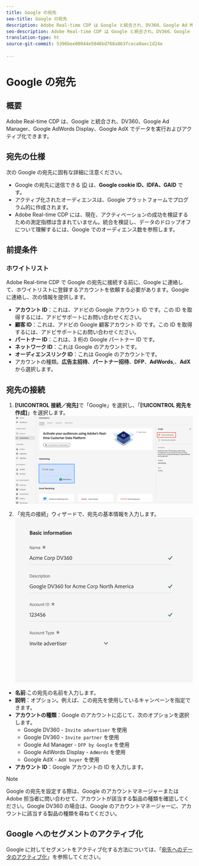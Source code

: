 ```yaml
---
title: Google の宛先
seo-title: Google の宛先
description: Adobe Real-time CDP は Google と統合され、DV360、Google Ad Manager、Google AdWords、Google AdX でデータを実行およびアクティブ化できます。
seo-description: Adobe Real-time CDP は Google と統合され、DV360、Google Ad Manager、Google AdWords、Google AdX でデータを実行およびアクティブ化できます。
translation-type: ht
source-git-commit: 5396bee00044e5046bd768a863fceca0aec1d24e

---
```



# Google の宛先

## 概要

Adobe Real-time CDP は、Google と統合され、DV360、Google Ad Manager、Google AdWords Display、Google AdX でデータを実行およびアクティブ化できます。

## 宛先の仕様

次の Google の宛先に固有な詳細に注意ください。

* Google の宛先に送信できる [ID](https://www.adobe.io/apis/experienceplatform/home/profile-identity-segmentation/profile-identity-segmentation-services.html#!api-specification/markdown/narrative/technical_overview/identity_namespace_overview/identity_namespace_overview.md) は、**Google cookie ID、IDFA、GAID** です。
* アクティブ化されたオーディエンスは、Google プラットフォームでプログラム的に作成されます。
* Adobe Real-time CDP には、現在、アクティベーションの成功を検証するための測定指標は含まれていません。統合を検証し、データのドロップオフについて理解するには、Google でのオーディエンス数を参照します。

## 前提条件

### ホワイトリスト

Adobe Real-time CDP で Google の宛先に接続する前に、Google に連絡して、ホワイトリストに登録するアカウントを依頼する必要があります。Google に連絡し、次の情報を提供します。

* **アカウント ID**：これは、アドビの Google アカウント ID です。この ID を取得するには、アドビサポートにお問い合わせください。
* **顧客 ID**：これは、アドビの Google 顧客アカウント ID です。この ID を取得するには、アドビサポートにお問い合わせください。
* **パートナー ID**：これは、3 桁の Google パートナー ID です。
* **ネットワーク ID**：これは Google のアカウントです。
* **オーディエンスリンク ID**：これは Google のアカウントです。
* アカウントの種類。**広告主招待**、**パートナー招待**、**DFP**、**AdWords**,、**AdX** から選択します。


## 宛先の接続

1. **[!UICONTROL 接続／宛先]**&#x200B;で「Google」を選択し、「**[!UICONTROL 宛先を作成]**」を選択します。
   ![Google の宛先への接続](/help/rtcdp/destinations/assets/google-destination.png)

2. 「宛先の接続」ウィザードで、宛先の基本情報を入力します。
   ![基本情報 Google](/help/rtcdp/destinations/assets/google-basic-information.png)
* **名前**:この宛先の名前を入力します。
* **説明**：オプション。例えば、この宛先を使用しているキャンペーンを指定できます。
* **アカウントの種類**：Google のアカウントに応じて、次のオプションを選択します。
   * Google DV360 - `Invite advertiser` を使用
   * Google DV360 - `Invite partner` を使用
   * Google Ad Manager - `DFP by Google` を使用
   * Google AdWords Display - `AdWords` を使用
   * Google AdX - `AdX buyer` を使用
* **アカウント ID**：Google アカウントの ID を入力します。

>[!NOTE]
>
>Google の宛先を設定する際は、Google のアカウントマネージャーまたは Adobe 担当者に問い合わせて、アカウントが該当する製品の種類を確認してください。Google DV360 の場合は、Google のアカウントマネージャーに、アカウントに該当する製品の種類を尋ねてください。 

## Google へのセグメントのアクティブ化

Google に対してセグメントをアクティブ化する方法については、「[宛先へのデータのアクティブ化](/help/rtcdp/destinations/activate-destinations.md)」を参照してください。
